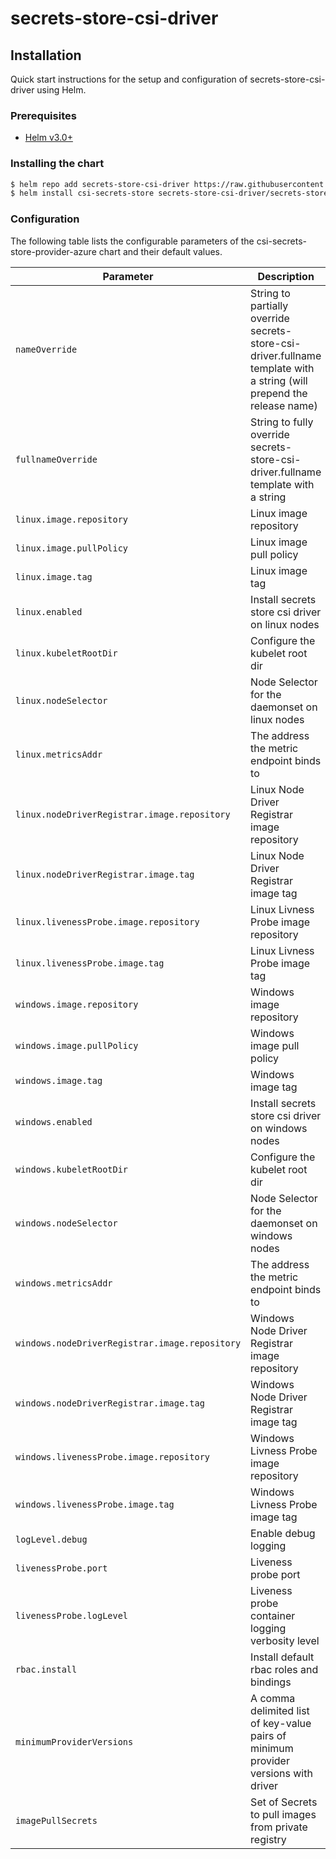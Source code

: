 # secrets-store-csi-driver

## Installation

Quick start instructions for the setup and configuration of secrets-store-csi-driver using Helm.

### Prerequisites

- [Helm v3.0+](https://helm.sh/docs/intro/quickstart/#install-helm)

### Installing the chart

```bash
$ helm repo add secrets-store-csi-driver https://raw.githubusercontent.com/kubernetes-sigs/secrets-store-csi-driver/master/charts
$ helm install csi-secrets-store secrets-store-csi-driver/secrets-store-csi-driver
```

### Configuration

The following table lists the configurable parameters of the csi-secrets-store-provider-azure chart and their default values.

| Parameter | Description | Default |
| --------- | ----------- | ------- |
| `nameOverride` | String to partially override secrets-store-csi-driver.fullname template with a string (will prepend the release name) | `""` |
| `fullnameOverride` | String to fully override secrets-store-csi-driver.fullname template with a string | `""` |
| `linux.image.repository` | Linux image repository | `us.gcr.io/k8s-artifacts-prod/csi-secrets-store/driver` |
| `linux.image.pullPolicy` | Linux image pull policy | `Always` |
| `linux.image.tag` | Linux image tag | `v0.0.12` |
| `linux.enabled` | Install secrets store csi driver on linux nodes | true |
| `linux.kubeletRootDir` | Configure the kubelet root dir | `/var/lib/kubelet` |
| `linux.nodeSelector` | Node Selector for the daemonset on linux nodes | `{}` |
| `linux.metricsAddr` | The address the metric endpoint binds to | `:8080` |
| `linux.nodeDriverRegistrar.image.repository` | Linux Node Driver Registrar image repository | `quay.io/k8scsi/csi-node-driver-registrar` |
| `linux.nodeDriverRegistrar.image.tag` | Linux Node Driver Registrar image tag | `v1.2.0` |
| `linux.livenessProbe.image.repository` | Linux Livness Probe image repository | `quay.io/k8scsi/livenessprobe` |
| `linux.livenessProbe.image.tag` | Linux Livness Probe image tag | `v2.0.0` |
| `windows.image.repository` | Windows image repository | `us.gcr.io/k8s-artifacts-prod/csi-secrets-store/driver` |
| `windows.image.pullPolicy` | Windows image pull policy | `IfNotPresent` |
| `windows.image.tag` | Windows image tag | `v0.0.12` |
| `windows.enabled` | Install secrets store csi driver on windows nodes | false |
| `windows.kubeletRootDir` | Configure the kubelet root dir | `C:\var\lib\kubelet` |
| `windows.nodeSelector` | Node Selector for the daemonset on windows nodes | `{}` |
| `windows.metricsAddr` | The address the metric endpoint binds to | `:8080` |
| `windows.nodeDriverRegistrar.image.repository` | Windows Node Driver Registrar image repository | `mcr.microsoft.com/oss/kubernetes-csi/csi-node-driver-registrar` |
| `windows.nodeDriverRegistrar.image.tag` | Windows Node Driver Registrar image tag | `v1.2.1-alpha.1-windows-1809-amd64` |
| `windows.livenessProbe.image.repository` | Windows Livness Probe image repository | `mcr.microsoft.com/oss/kubernetes-csi/livenessprobe` |
| `windows.livenessProbe.image.tag` | Windows Livness Probe image tag | `v2.0.1-alpha.1-windows-1809-amd64` |
| `logLevel.debug` | Enable debug logging | true |
| `livenessProbe.port` | Liveness probe port | `9808` |
| `livenessProbe.logLevel` | Liveness probe container logging verbosity level | `2` |
| `rbac.install` | Install default rbac roles and bindings | true |
| `minimumProviderVersions` | A comma delimited list of key-value pairs of minimum provider versions with driver | `""` |
| `imagePullSecrets` | Set of Secrets to pull images from private registry | `[]` |